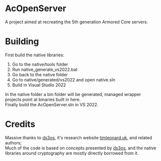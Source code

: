 # AcOpenServer
A project aimed at recreating the 5th generation Armored Core servers.  

# Building
First build the native libraries:  
1. Go to the native/tools folder  
2. Run native_generate_vs2022.bat  
3. Go back to the native folder  
4. Go to native/generated/vs2022 and open native.sln  
5. Build in Visual Studio 2022  

In the native folder a bin folder will be generated, managed wrapper projects point at binaries built in here.  
Finally build the AcOpenServer.sln in VS 2022.

# Credits
Massive thanks to [ds3os](https://github.com/TLeonardUK/ds3os), it's research website [timleonard.uk](https://timleonard.uk), and related authors;  
Much of the code is based on concepts presented by [ds3os](https://github.com/TLeonardUK/ds3os), and the native libraries around cryptography are mostly directly borrowed from it.